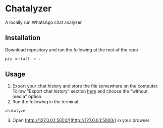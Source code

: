 # Chatalyzer 
A locally run WhatsApp chat analyzer

## Installation
Download repository and run the following at the root of the repo
```bash
pip install -e . 
``` 

## Usage
1. Export your chat history and store the file somewhere on the computer. Follow "Export chat history" section [here](https://faq.whatsapp.com/android/chats/how-to-save-your-chat-history/?lang=en) and choose the "without media" option.
2. Run the following in the terminal
```bash
chatalyze 
``` 
3. Open [http://127.0.0.1:5000/](http://127.0.0.1:5000/) in your browser



